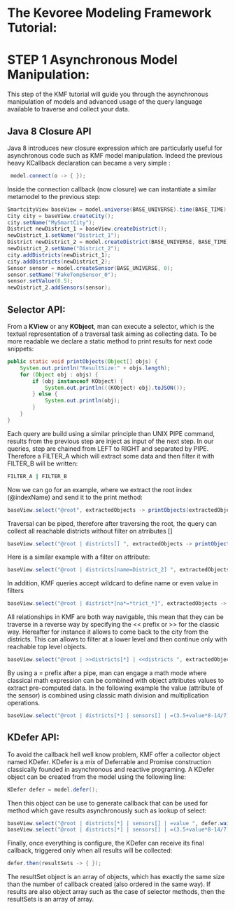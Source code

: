 The Kevoree Modeling Framework Tutorial: 
========================================

STEP 1 Asynchronous Model Manipulation:
======================================

This step of the KMF tutorial will guide you through the asynchronous manipulation of models and advanced usage of the query language available to traverse and collect your data.

Java 8 Closure API
------------------

Java 8 introduces new closure expression which are particularly useful for asynchronous code such as KMF model manipulation.
Indeed the previous heavy KCallback declaration can became a very simple :
 
```java
 model.connect(o -> { });
```

Inside the connection callback (now closure) we can instantiate a similar metamodel to the previous step:

```java
SmartcityView baseView = model.universe(BASE_UNIVERSE).time(BASE_TIME);
City city = baseView.createCity();
city.setName("MySmartCity");
District newDistrict_1 = baseView.createDistrict();
newDistrict_1.setName("District_1");
District newDistrict_2 = model.createDistrict(BASE_UNIVERSE, BASE_TIME);
newDistrict_2.setName("District_2");
city.addDistricts(newDistrict_1);
city.addDistricts(newDistrict_2);
Sensor sensor = model.createSensor(BASE_UNIVERSE, 0);
sensor.setName("FakeTempSensor_0");
sensor.setValue(0.5);
newDistrict_2.addSensors(sensor);
```

Selector API:
------------

From a **KView** or any **KObject**, man can execute a selector, which is the textual representation of a traversal task aiming as collecting data.
To be more readable we declare a static method to print results for next code snippets:

```java
public static void printObjects(Object[] objs) {
    System.out.println("ResultSize:" + objs.length);
    for (Object obj : objs) {
        if (obj instanceof KObject) {
            System.out.println(((KObject) obj).toJSON());
        } else {
            System.out.println(obj);
        }
    }
}
```

Each query are build using a similar principle than UNIX PIPE command, results from the previous step are inject as input of the next step.
In our queries, step are chained from LEFT to RIGHT and separated by PIPE.
Therefore a FILTER_A which will extract some data and then filter it with FILTER_B will be written:

```sh
FILTER_A | FILTER_B
```

Now we can go for an example, where we extract the root index (@indexName) and send it to the print method:

```java
baseView.select("@root", extractedObjects -> printObjects(extractedObjects));
```

Traversal can be piped, therefore after traversing the root, the query can collect all reachable districts without filter on atrributes []

```java
baseView.select("@root | districts[] ", extractedObjects -> printObjects(extractedObjects));
```

Here is a similar example with a filter on attribute:

```java
baseView.select("@root | districts[name=District_2] ", extractedObjects -> printObjects(extractedObjects));
```

In addition, KMF queries accept wildcard to define name or even value in filters

```java
baseView.select("@root | district*[na*=*trict_*]", extractedObjects -> printObjects(extractedObjects));
```

All relationships in KMF are both way navigable, this mean that they can be traverse in a reverse way by specifying the << prefix or >> for the classic way.
Hereafter for instance it allows to come back to the city from the districts. This can allows to filter at a lower level and then continue only with reachable top level objects. 

```java
baseView.select("@root | >>districts[*] | <<districts ", extractedObjects -> printObjects(extractedObjects));
```

By using a = prefix after a pipe, man can engage a math mode where classical math expression can be combined with object attributes values to extract pre-computed data.
In the following example the value (attribute of the sensor) is combined using classic math division and multiplication operations.

```java
baseView.select("@root | districts[*] | sensors[] | =(3.5+value*8-14/7)%4 ", extractedObjects -> printObjects(extractedObjects));
```

KDefer API:
-----------

To avoid the callback hell well know problem, KMF offer a collector object named KDefer.
KDefer is a mix of Deferrable and Promise construction classically founded in asynchronous and reactive programing.
A KDefer object can be created from the model using the following line:


```java
KDefer defer = model.defer();
```

Then this object can be use to generate callback that can be used for method which gave results asynchronously such as lookup of select:

```java
baseView.select("@root | districts[*] | sensors[] | =value ", defer.waitResult());
baseView.select("@root | districts[*] | sensors[] | =(3.5+value*8-14/7)%4 ", defer.waitResult());
```

Finally, once everything is configure, the KDefer can receive its final callback, triggered only when all results will be collected:

```java
defer.then(resultSets -> { });
```

The resultSet object is an array of objects, which has exactly the same size than the number of callback created (also ordered in the same way).
If results are also object array such as the case of selector methods, then the resultSets is an array of array.